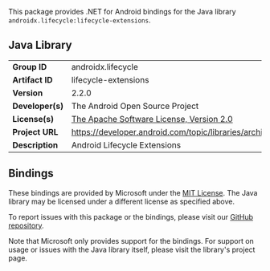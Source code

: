 This package provides .NET for Android bindings for the Java library `androidx.lifecycle:lifecycle-extensions`.

## Java Library

| | |
|-|-|
| **Group ID** | androidx.lifecycle |
| **Artifact ID** | lifecycle-extensions |
| **Version** | 2.2.0 |
| **Developer(s)** | The Android Open Source Project |
| **License(s)** | [The Apache Software License, Version 2.0](http://www.apache.org/licenses/LICENSE-2.0.txt) |
| **Project URL** | https://developer.android.com/topic/libraries/architecture/index.html |
| **Description** | Android Lifecycle Extensions |

## Bindings

These bindings are provided by Microsoft under the [MIT License](https://opensource.org/licenses/MIT). The Java
library may be licensed under a different license as specified above.

To report issues with this package or the bindings, please visit our [GitHub repository](https://aka.ms/android-libraries).

Note that Microsoft only provides support for the bindings. For support on
usage or issues with the Java library itself, please visit the library's project page.
